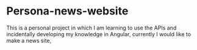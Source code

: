 # Persona-news-website
This is a personal project in which I am learning to use the APIs and incidentally developing my knowledge in Angular, currently I would like to make a news site,
